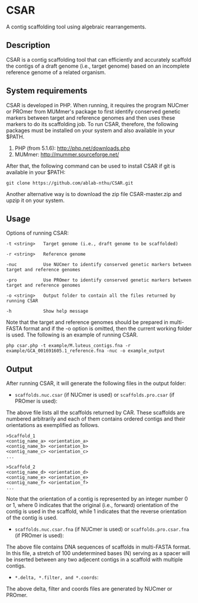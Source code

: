 CSAR
====
A contig scaffolding tool using algebraic rearrangements.

Description
------------
CSAR is a contig scaffolding tool that can efficiently and accurately scaffold the contigs of a draft genome (i.e., target genome) based on an incomplete reference genome of a related organism.

System requirements
------------
CSAR is developed in PHP. When running, it requires the program NUCmer or PROmer from MUMmer's package to first identify conserved genetic markers between target and reference genomes and then uses these markers to do its scaffolding job. To run CSAR, therefore, the following packages must be installed on your system and also available in your $PATH.

1. PHP (from 5.1.6): http://php.net/downloads.php
2. MUMmer: http://mummer.sourceforge.net/

After that, the following command can be used to install CSAR if git is available in your $PATH:

	git clone https://github.com/ablab-nthu/CSAR.git

Another alternative way is to download the zip file CSAR-master.zip and upzip it on your system. 

Usage
-----
Options of running CSAR:

```
-t <string>   Target genome (i.e., draft genome to be scaffolded)

-r <string>   Reference genome

-nuc          Use NUCmer to identify conserved genetic markers between target and reference genomes
 
-pro          Use PROmer to identify conserved genetic markers between target and reference genomes

-o <string>   Output folder to contain all the files returned by running CSAR

-h            Show help message

```
Note that the target and reference genomes should be prepared in multi-FASTA format and if the -o option is omitted, then the current working folder is used. The following is an example of running CSAR.

	php csar.php -t example/M.luteus_contigs.fna -r example/GCA_001691605.1_reference.fna -nuc -o example_output
	
Output
------
After running CSAR, it will generate the following files in the output folder:

* `scaffolds.nuc.csar` (if NUCmer is used) or `scaffolds.pro.csar` (if PROmer is used):

The above file lists all the scaffolds returned by CAR. These scaffolds are numbered arbitrarily and each of them contains ordered contigs and their orientations as exemplified as follows.
		
```
>Scaffold_1
<contig_name_a> <orientation_a>
<contig_name_b> <orientation_b>
<contig_name_c> <orientation_c>
...

>Scaffold_2
<contig_name_d> <orientation_d>
<contig_name_e> <orientation_e>
<contig_name_f> <orientation_f>
...	
```

Note that the orientation of a contig is represented by an integer number 0 or 1, where 0 indicates that the original (i.e., forward) orientation of the contig is used in the scaffold, while 1 indicates that the reverse orientation of the contig is used.


* `scaffolds.nuc.csar.fna` (if NUCmer is used) or `scaffolds.pro.csar.fna` (if PROmer is used):

The above file contains DNA sequences of scaffolds in multi-FASTA format. In this file, a stretch of 100 undetermined bases (N) serving as a spacer will be inserted between any two adjecent contigs in a scaffold with multiple contigs.

* `*.delta, *.filter, and *.coords`:

The above delta, filter and coords files are generated by NUCmer or PROmer. 

